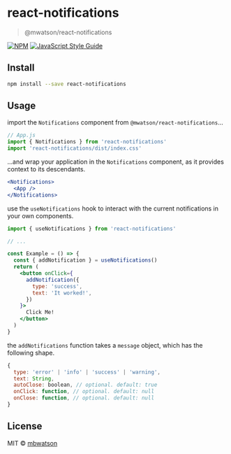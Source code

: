 # react-notifications

> @mwatson/react-notifications

[![NPM](https://img.shields.io/npm/v/react-notifications.svg)](https://www.npmjs.com/package/react-notifications) [![JavaScript Style Guide](https://img.shields.io/badge/code_style-standard-brightgreen.svg)](https://standardjs.com)

## Install

```bash
npm install --save react-notifications
```

## Usage

import the `Notifications` component from `@mwatson/react-notifications`...


```jsx
// App.js
import { Notifications } from 'react-notifications'
import 'react-notifications/dist/index.css'
```

...and wrap your application in the `Notifications` component, as it provides context to its descendants.

```jsx
<Notifications>
  <App />
</Notifications>
```

use the `useNotifications` hook to interact with the current notifications in your own components.


```jsx
import { useNotifications } from 'react-notifications'

// ...

const Example = () => {
  const { addNotification } = useNotifications()
  return (
    <button onClick={
      addNotification({
        type: 'success',
        text: 'It worked!',
      })
    }>
      Click Me!
    </button>
  )
}
```

the `addNotifications` function takes a `message` object, which has the following shape.

```js
{
  type: 'error' | 'info' | 'success' | 'warning',
  text: String,
  autoClose: boolean, // optional. default: true
  onClick: function, // optional. default: null
  onClose: function, // optional. default: null
}
```

## License

MIT © [mbwatson](https://github.com/mbwatson)
